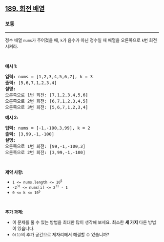<h2><a href="https://leetcode.com/problems/rotate-array">189. 회전 배열</a></h2><h3>보통</h3><hr><p>정수 배열 <code>nums</code>가 주어졌을 때, <code>k</code>가 음수가 아닌 정수일 때 배열을 오른쪽으로 <code>k</code>번 회전시켜라.</p>

<p>&nbsp;</p>
<p><strong class="example">예시 1:</strong></p>

<pre>
<strong>입력:</strong> nums = [1,2,3,4,5,6,7], k = 3
<strong>출력:</strong> [5,6,7,1,2,3,4]
<strong>설명:</strong>
오른쪽으로 1번 회전: [7,1,2,3,4,5,6]
오른쪽으로 2번 회전: [6,7,1,2,3,4,5]
오른쪽으로 3번 회전: [5,6,7,1,2,3,4]
</pre>

<p><strong class="example">예시 2:</strong></p>

<pre>
<strong>입력:</strong> nums = [-1,-100,3,99], k = 2
<strong>출력:</strong> [3,99,-1,-100]
<strong>설명:</strong>
오른쪽으로 1번 회전: [99,-1,-100,3]
오른쪽으로 2번 회전: [3,99,-1,-100]
</pre>

<p>&nbsp;</p>
<p><strong>제약 사항:</strong></p>

<ul>
	<li><code>1 &lt;= nums.length &lt;= 10<sup>5</sup></code></li>
	<li><code>-2<sup>31</sup> &lt;= nums[i] &lt;= 2<sup>31</sup> - 1</code></li>
	<li><code>0 &lt;= k &lt;= 10<sup>5</sup></code></li>
</ul>

<p>&nbsp;</p>
<p><strong>추가 과제:</strong></p>

<ul>
	<li>이 문제를 풀 수 있는 방법을 최대한 많이 생각해 보세요. 최소한 <strong>세 가지</strong> 다른 방법이 있습니다.</li>
	<li><code>O(1)</code>의 추가 공간으로 제자리에서 해결할 수 있습니까?</li>
</ul>
